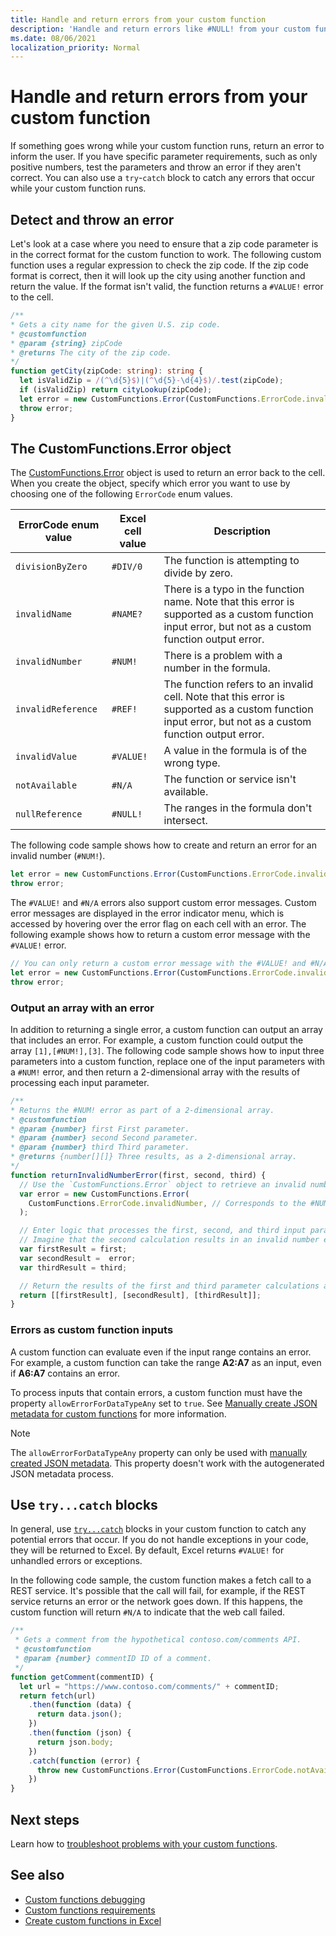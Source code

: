 ```yaml
---
title: Handle and return errors from your custom function
description: 'Handle and return errors like #NULL! from your custom function.'
ms.date: 08/06/2021
localization_priority: Normal
---
```


# Handle and return errors from your custom function

If something goes wrong while your custom function runs, return an error to inform the user. If you have specific parameter requirements, such as only positive numbers, test the parameters and throw an error if they aren't correct. You can also use a `try`-`catch` block to catch any errors that occur while your custom function runs.

## Detect and throw an error

Let's look at a case where you need to ensure that a zip code parameter is in the correct format for the custom function to work. The following custom function uses a regular expression to check the zip code. If the zip code format is correct, then it will look up the city using another function and return the value. If the format isn't valid, the function returns a `#VALUE!` error to the cell.

```typescript
/**
* Gets a city name for the given U.S. zip code.
* @customfunction
* @param {string} zipCode
* @returns The city of the zip code.
*/
function getCity(zipCode: string): string {
  let isValidZip = /(^\d{5}$)|(^\d{5}-\d{4}$)/.test(zipCode);
  if (isValidZip) return cityLookup(zipCode);
  let error = new CustomFunctions.Error(CustomFunctions.ErrorCode.invalidValue, "Please provide a valid U.S. zip code.");
  throw error;
}
```

## The CustomFunctions.Error object

The [CustomFunctions.Error](/javascript/api/custom-functions-runtime/customfunctions.error) object is used to return an error back to the cell. When you create the object, specify which error you want to use by choosing one of the following `ErrorCode` enum values.


|ErrorCode enum value  |Excel cell value  |Description  |
|---------------|---------|---------|
|`divisionByZero` | `#DIV/0`  | The function is attempting to divide by zero. |
|`invalidName`    | `#NAME?`  | There is a typo in the function name. Note that this error is supported as a custom function input error, but not as a custom function output error. |
|`invalidNumber`  | `#NUM!`   | There is a problem with a number in the formula. |
|`invalidReference` | `#REF!` | The function refers to an invalid cell. Note that this error is supported as a custom function input error, but not as a custom function output error.|
|`invalidValue`   | `#VALUE!` | A value in the formula is of the wrong type. |
|`notAvailable`   | `#N/A`    | The function or service isn't available. |
|`nullReference`  | `#NULL!`  | The ranges in the formula don't intersect. |

The following code sample shows how to create and return an error for an invalid number (`#NUM!`).

```typescript
let error = new CustomFunctions.Error(CustomFunctions.ErrorCode.invalidNumber);
throw error;
```

The `#VALUE!` and `#N/A` errors also support custom error messages. Custom error messages are displayed in the error indicator menu, which is accessed by hovering over the error flag on each cell with an error. The following example shows how to return a custom error message with the `#VALUE!` error.

```typescript
// You can only return a custom error message with the #VALUE! and #N/A errors.
let error = new CustomFunctions.Error(CustomFunctions.ErrorCode.invalidValue, "The parameter can only contain lowercase characters.");
throw error;
```

### Output an array with an error

In addition to returning a single error, a custom function can output an array that includes an error. For example, a custom function could output the array `[1],[#NUM!],[3]`. The following code sample shows how to input three parameters into a custom function, replace one of the input parameters with a `#NUM!` error, and then return a 2-dimensional array with the results of processing each input parameter.

```js
/**
* Returns the #NUM! error as part of a 2-dimensional array.
* @customfunction
* @param {number} first First parameter.
* @param {number} second Second parameter.
* @param {number} third Third parameter.
* @returns {number[][]} Three results, as a 2-dimensional array.
*/
function returnInvalidNumberError(first, second, third) {
  // Use the `CustomFunctions.Error` object to retrieve an invalid number error.
  var error = new CustomFunctions.Error(
    CustomFunctions.ErrorCode.invalidNumber, // Corresponds to the #NUM! error in the Excel UI.
  );

  // Enter logic that processes the first, second, and third input parameters.
  // Imagine that the second calculation results in an invalid number error. 
  var firstResult = first;
  var secondResult =  error;
  var thirdResult = third;

  // Return the results of the first and third parameter calculations and a #NUM! error in place of the second result. 
  return [[firstResult], [secondResult], [thirdResult]];
}
```

### Errors as custom function inputs

A custom function can evaluate even if the input range contains an error. For example, a custom function can take the range **A2:A7** as an input, even if **A6:A7** contains an error.

To process inputs that contain errors, a custom function must have the property `allowErrorForDataTypeAny` set to `true`. See [Manually create JSON metadata for custom functions](custom-functions-json.md#metadata-reference) for more information.

> [!NOTE]
> The `allowErrorForDataTypeAny` property can only be used with [manually created JSON metadata](custom-functions-json.md). This property doesn't work with the autogenerated JSON metadata process.

## Use `try...catch` blocks

In general, use [`try...catch`](https://developer.mozilla.org/docs/Web/JavaScript/Reference/Statements/try...catch) blocks in your custom function to catch any potential errors that occur. If you do not handle exceptions in your code, they will be returned to Excel. By default, Excel returns `#VALUE!` for unhandled errors or exceptions.

In the following code sample, the custom function makes a fetch call to a REST service. It's possible that the call will fail, for example, if the REST service returns an error or the network goes down. If this happens, the custom function will return `#N/A` to indicate that the web call failed.

```typescript
/**
 * Gets a comment from the hypothetical contoso.com/comments API.
 * @customfunction
 * @param {number} commentID ID of a comment.
 */
function getComment(commentID) {
  let url = "https://www.contoso.com/comments/" + commentID;
  return fetch(url)
    .then(function (data) {
      return data.json();
    })
    .then(function (json) {
      return json.body;
    })
    .catch(function (error) {
      throw new CustomFunctions.Error(CustomFunctions.ErrorCode.notAvailable);
    })
}
```

## Next steps

Learn how to [troubleshoot problems with your custom functions](custom-functions-troubleshooting.md).

## See also

* [Custom functions debugging](custom-functions-debugging.md)
* [Custom functions requirements](custom-functions-requirement-sets.md)
* [Create custom functions in Excel](custom-functions-overview.md)
